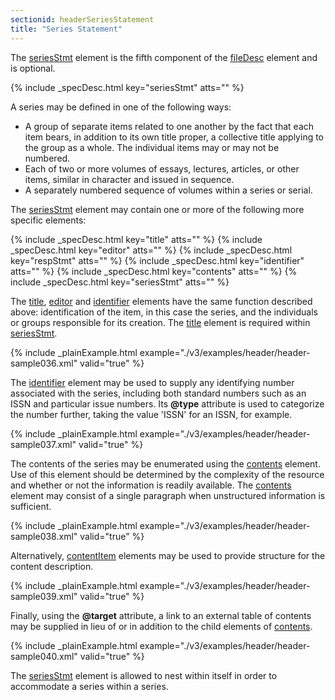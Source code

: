 ```yaml
---
sectionid: headerSeriesStatement
title: "Series Statement"
---
```




The <a class="link_odd_elementSpec" href="/v3/elements/seriesStmt">seriesStmt</a> element is the fifth component of the 
<a class="link_odd_elementSpec" href="/v3/elements/fileDesc">fileDesc</a> element and is optional.



{% include _specDesc.html key="seriesStmt" atts="" %}



A series may be defined in one of the following ways:


- A group of separate items related to one another by the fact that each item bears,
in
addition to its own title proper, a collective title applying to the group as a whole.
The
individual items may or may not be numbered.
- Each of two or more volumes of essays, lectures, articles, or other items, similar
in
character and issued in sequence.
- A separately numbered sequence of volumes within a series or serial.

The 
<a class="link_odd_elementSpec" href="/v3/elements/seriesStmt">seriesStmt</a> element may contain one or more of the following more
specific elements:



{% include _specDesc.html key="title" atts="" %}
{% include _specDesc.html key="editor" atts="" %}
{% include _specDesc.html key="respStmt" atts="" %}
{% include _specDesc.html key="identifier" atts="" %}
{% include _specDesc.html key="contents" atts="" %}
{% include _specDesc.html key="seriesStmt" atts="" %}



The 
<a class="link_odd_elementSpec" href="/v3/elements/title">title</a>, 
<a class="link_odd_elementSpec" href="/v3/elements/editor">editor</a> and 
<a class="link_odd_elementSpec" href="/v3/elements/identifier">identifier</a> elements have the same function described above: identification of the
item, in this case the series, and the individuals or groups responsible for its creation.
The 
<a class="link_odd_elementSpec" href="/v3/elements/title">title</a> element is required within 
<a class="link_odd_elementSpec" href="/v3/elements/seriesStmt">seriesStmt</a>.

{% include _plainExample.html example="./v3/examples/header/header-sample036.xml" valid="true" %}

The 
<a class="link_odd_elementSpec" href="/v3/elements/identifier">identifier</a> element may be used to supply any identifying number
associated with the series, including both standard numbers such as an ISSN and particular
issue numbers. Its **@type** attribute is used to categorize the number further,
taking the value 'ISSN' for an ISSN, for example.

{% include _plainExample.html example="./v3/examples/header/header-sample037.xml" valid="true" %}

The contents of the series may be enumerated using the 
<a class="link_odd_elementSpec" href="/v3/elements/contents">contents</a>
element. Use of this element should be determined by the complexity of the resource
and
whether or not the information is readily available. The 
<a class="link_odd_elementSpec" href="/v3/elements/contents">contents</a>
element may consist of a single paragraph when unstructured information is sufficient.

{% include _plainExample.html example="./v3/examples/header/header-sample038.xml" valid="true" %}

Alternatively, 
<a class="link_odd_elementSpec" href="/v3/elements/contentItem">contentItem</a> elements may be used to provide structure
for the content description.

{% include _plainExample.html example="./v3/examples/header/header-sample039.xml" valid="true" %}

Finally, using the **@target** attribute, a link to an external table of contents may
be supplied in lieu of or in addition to the child elements of 
<a class="link_odd_elementSpec" href="/v3/elements/contents">contents</a>.

{% include _plainExample.html example="./v3/examples/header/header-sample040.xml" valid="true" %}

The 
<a class="link_odd_elementSpec" href="/v3/elements/seriesStmt">seriesStmt</a> element is allowed to nest within itself in order to
accommodate a series within a series.


